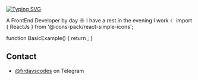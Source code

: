 [![Typing SVG](https://readme-typing-svg.herokuapp.com?color=%2336BCF7&lines=Hello+there+👋)](https://git.io/typing-svg)

A FrontEnd Developer by day ☼ I have a rest in the evening I work ☾
import { ReactJs } from '@icons-pack/react-simple-icons';

function BasicExample() {
  return <ReactJs color='#61DAFB' size={24} />;
}

## Contact

- [@firdavscodes](https://telegram.com/firdavscodes) on Telegram 
